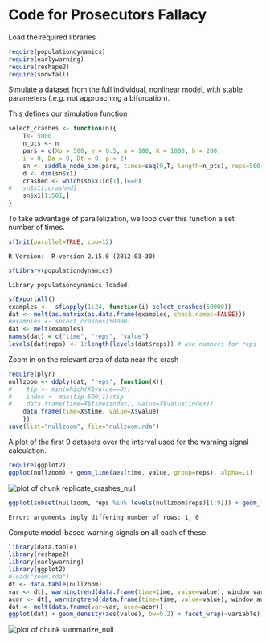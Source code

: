 

# Code for Prosecutors Fallacy 

Load the required libraries
 


```r
require(populationdynamics)
require(earlywarning)
require(reshape2)
require(snowfall)
```




Simulate a dataset from the full individual, nonlinear model, with stable parameters (*.e.g.* not approaching a bifurcation).

This defines our simulation function



```r
select_crashes <- function(n){
	T<- 5000
	n_pts <- n
	pars = c(Xo = 500, e = 0.5, a = 180, K = 1000, h = 200,
    i = 0, Da = 0, Dt = 0, p = 2)
	sn <- saddle_node_ibm(pars, times=seq(0,T, length=n_pts), reps=500)
	d <- dim(sn$x1)
	crashed <- which(sn$x1[d[1],]==0)
#	sn$x1[,crashed] 
	sn$x1[1:501,]
}
```




To take advantage of parallelization, we loop over this function a set number of times.  



```r
sfInit(parallel=TRUE, cpu=12)
```



```
R Version:  R version 2.15.0 (2012-03-30) 

```



```r
sfLibrary(populationdynamics)
```



```
Library populationdynamics loaded.
```



```r
sfExportAll()
examples <-  sfLapply(1:24, function(i) select_crashes(50000))
dat <- melt(as.matrix(as.data.frame(examples, check.names=FALSE)))
#examples <- select_crashes(50000)
dat <- melt(examples)
names(dat) = c("time", "reps", "value")
levels(dat$reps) <- 1:length(levels(dat$reps)) # use numbers for reps
```




Zoom in on the relevant area of data near the crash



```r
require(plyr)
nullzoom <- ddply(dat, "reps", function(X){
#    tip <- min(which(X$value==0))
#    index <- max(tip-500,1):tip
#    data.frame(time=X$time[index], value=X$value[index])
    data.frame(time=X$time, value=X$value)
    })
save(list="nullzoom", file="nullzoom.rda")
```




A plot of the first 9 datasets over the interval used for the warning signal calculation.



```r
require(ggplot2)
ggplot(nullzoom) + geom_line(aes(time, value, group=reps), alpha=.1) 
```

![plot of chunk replicate_crashes_null](http://farm8.staticflickr.com/7223/7216645534_a60e185ef5_o.png) 

```r
ggplot(subset(nullzoom, reps %in% levels(nullzoom$reps)[1:9])) + geom_line(aes(time, value)) + facet_wrap(~reps, scales="free")
```



```
Error: arguments imply differing number of rows: 1, 0
```




Compute model-based warning signals on all each of these.  



```r
library(data.table)
library(reshape2)
library(earlywarning)
library(ggplot2)
#load("zoom.rda")
dt <- data.table(nullzoom)
var <- dt[, warningtrend(data.frame(time=time, value=value), window_var), by=reps]$V1
acor <- dt[, warningtrend(data.frame(time=time, value=value), window_autocorr), by=reps]$V1
dat <- melt(data.frame(var=var, acor=acor))
ggplot(dat) + geom_density(aes(value), bw=0.2) + facet_wrap(~variable) + xlim(c(-1, 1))
```

![plot of chunk summarize_null](http://farm8.staticflickr.com/7217/7216645906_6c6ddcf63a_o.png) 



